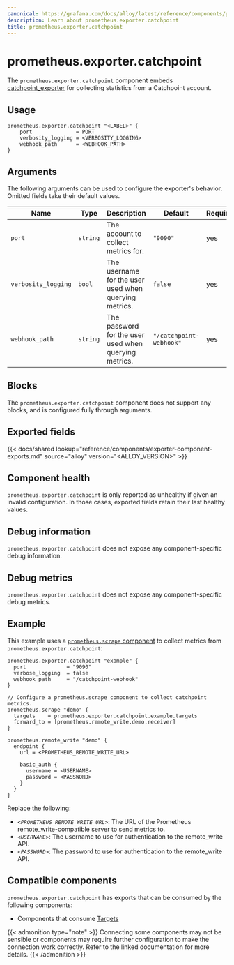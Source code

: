 ```yaml
---
canonical: https://grafana.com/docs/alloy/latest/reference/components/prometheus.exporter.catchpoint/
description: Learn about prometheus.exporter.catchpoint
title: prometheus.exporter.catchpoint
---
```


# prometheus.exporter.catchpoint

The `prometheus.exporter.catchpoint` component embeds
[catchpoint_exporter](https://github.com/grafana/catchpoint-prometheus-exporter) for collecting statistics from a Catchpoint account.

## Usage

```alloy
prometheus.exporter.catchpoint "<LABEL>" {
    port              = PORT
    verbosity_logging = <VERBOSITY_LOGGING>
    webhook_path      = <WEBHOOK_PATH>
}
```

## Arguments

The following arguments can be used to configure the exporter's behavior.
Omitted fields take their default values.

| Name                | Type     | Description                                           | Default                 | Required |
| ------------------- | -------- | ----------------------------------------------------- | ----------------------- | -------- |
| `port`              | `string` | The account to collect metrics for.                   | `"9090"`                | yes      |
| `verbosity_logging` | `bool`   | The username for the user used when querying metrics. | `false`                 | yes      |
| `webhook_path`      | `string` | The password for the user used when querying metrics. | `"/catchpoint-webhook"` | yes      |

## Blocks

The `prometheus.exporter.catchpoint` component does not support any blocks, and is configured
fully through arguments.

## Exported fields

{{< docs/shared lookup="reference/components/exporter-component-exports.md" source="alloy" version="<ALLOY_VERSION>" >}}

## Component health

`prometheus.exporter.catchpoint` is only reported as unhealthy if given
an invalid configuration. In those cases, exported fields retain their last
healthy values.

## Debug information

`prometheus.exporter.catchpoint` does not expose any component-specific
debug information.

## Debug metrics

`prometheus.exporter.catchpoint` does not expose any component-specific
debug metrics.

## Example

This example uses a [`prometheus.scrape` component][scrape] to collect metrics
from `prometheus.exporter.catchpoint`:

```alloy
prometheus.exporter.catchpoint "example" {
  port             = "9090"
  verbose_logging  = false
  webhook_path     = "/catchpoint-webhook"
}

// Configure a prometheus.scrape component to collect catchpoint metrics.
prometheus.scrape "demo" {
  targets    = prometheus.exporter.catchpoint.example.targets
  forward_to = [prometheus.remote_write.demo.receiver]
}

prometheus.remote_write "demo" {
  endpoint {
    url = <PROMETHEUS_REMOTE_WRITE_URL>

    basic_auth {
      username = <USERNAME>
      password = <PASSWORD>
    }
  }
}
```

Replace the following:

- _`<PROMETHEUS_REMOTE_WRITE_URL>`_: The URL of the Prometheus remote_write-compatible server to send metrics to.
- _`<USERNAME>`_: The username to use for authentication to the remote_write API.
- _`<PASSWORD>`_: The password to use for authentication to the remote_write API.

[scrape]: ../prometheus.scrape/
[catchpoint_exporter]: https://github.com/grafana/catchpoint-prometheus-exporter

<!-- START GENERATED COMPATIBLE COMPONENTS -->

## Compatible components

`prometheus.exporter.catchpoint` has exports that can be consumed by the following components:

- Components that consume [Targets](../../compatibility/#targets-consumers)

{{< admonition type="note" >}}
Connecting some components may not be sensible or components may require further configuration to make the connection work correctly.
Refer to the linked documentation for more details.
{{< /admonition >}}

<!-- END GENERATED COMPATIBLE COMPONENTS -->
